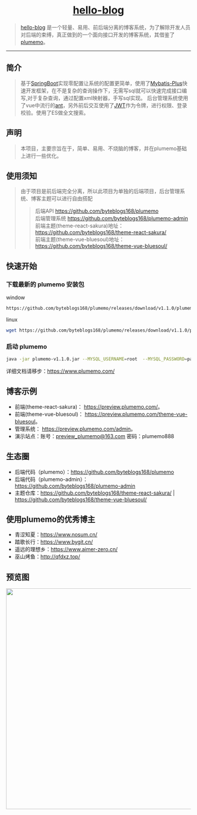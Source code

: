 <h1 align="center"><a href="https://github.com/byteblogs168/plumemo" target="_blank">hello-blog</a></h1>

> [hello-blog](https://www.plumemo.com/) 是一个轻量、易用、前后端分离的博客系统，为了解除开发人员对后端的束缚，真正做到的一个面向接口开发的博客系统，其借鉴了<a href="https://github.com/byteblogs168/plumemo" target="_blank">plumemo</a>。

------------------------------
## 简介

> 基于[SpringBoot](https://spring.io/projects/spring-boot/)实现零配置让系统的配置更简单，使用了[Mybatis-Plus](https://mp.baomidou.com/)快速开发框架，在不是复杂的查询操作下，无需写sql就可以快速完成接口编写,对于复杂查询，通过配置xml映射器，手写sql实现。
> 后台管理系统使用了vue中流行的[ant](https://panjiachen.github.io/vue-element-admin-site/#/)，另外前后交互使用了[JWT](https://jwt.io/)作为令牌，进行权限、登录校验。使用了ES做全文搜索。

## 声明

> 本项目，主要宗旨在于，简单、易用、不烧脑的博客，并在plumemo基础上进行一些优化。

## 使用须知

>  由于项目是前后端完全分离，所以此项目为单独的后端项目，后台管理系统、博客主题可以进行自由搭配
>
>> 后端API <https://github.com/byteblogs168/plumemo><br>
>> 后端管理系统 <https://github.com/byteblogs168/plumemo-admin><br>
>> 前端主题(theme-react-sakura)地址：<https://github.com/byteblogs168/theme-react-sakura/><br>
>> 前端主题(theme-vue-bluesoul)地址：<https://github.com/byteblogs168/theme-vue-bluesoul/><br>

## 快速开始

### 下载最新的 plumemo 安装包

window

```bash
https://github.com/byteblogs168/plumemo/releases/download/v1.1.0/plumemo-v1.1.0.jar
```

linux

```bash
wget https://github.com/byteblogs168/plumemo/releases/download/v1.1.0/plumemo-v1.1.0.jar
```

### 启动 plumemo 

```bash
java -jar plumemo-v1.1.0.jar --MYSQL_USERNAME=root  --MYSQL_PASSWORD=password  --MYSQL_DATABASE=jdbc:mysql://127.0.0.1:3306/helloblog?useSSL=false&characterEncoding=utf8 
```

详细文档请移步：<https://www.plumemo.com/>

## 博客示例
- 前端(theme-react-sakura)： <https://preview.plumemo.com/>。
- 前端(theme-vue-bluesoul)： <https://preview.plumemo.com/theme-vue-bluesoul>。
- 管理系统： <https://preview.plumemo.com/admin>。 
- 演示站点：账号：preview_plumemo@163.com 密码：plumemo888

## 生态圈
- 后端代码（plumemo）：<https://github.com/byteblogs168/plumemo>
- 后端代码（plumemo-admin）：<https://github.com/byteblogs168/plumemo-admin>
- 主题仓库：<https://github.com/byteblogs168/theme-react-sakura/> | <https://github.com/byteblogs168/theme-vue-bluesoul/>

## 使用plumemo的优秀博主

- 青涩知夏：<https://www.nosum.cn/>
- 踏歌长行：<https://www.bygit.cn/>
- 遥远的理想乡：<https://www.aimer-zero.cn/>
- 巫山烤鱼：<http://qfdxz.top/>

## 预览图

<img src="https://cos.nosum.cn/preview/helloblog-theme/helloblog-theme3-perview%20%281%29.jpg" width="600"/>

